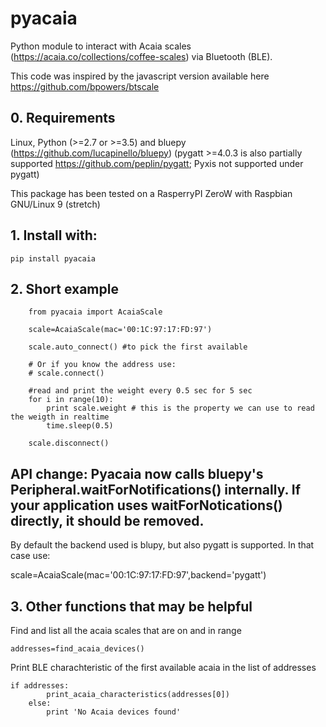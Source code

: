 # pyacaia

Python module to interact with Acaia scales (https://acaia.co/collections/coffee-scales) via Bluetooth (BLE). 

This code was inspired by the javascript version available here https://github.com/bpowers/btscale

## 0. Requirements
Linux, Python (>=2.7 or >=3.5) and  bluepy (https://github.com/lucapinello/bluepy)
(pygatt >=4.0.3 is also partially supported https://github.com/peplin/pygatt;
 Pyxis not supported under pygatt)

This package has been tested on a RasperryPI ZeroW with Raspbian GNU/Linux 9 (stretch)

## 1. Install with:

`pip install pyacaia`

## 2. Short example
```
    from pyacaia import AcaiaScale
    
    scale=AcaiaScale(mac='00:1C:97:17:FD:97')
    
    scale.auto_connect() #to pick the first available
    
    # Or if you know the address use:
    # scale.connect()
    
    #read and print the weight every 0.5 sec for 5 sec 
    for i in range(10):
        print scale.weight # this is the property we can use to read the weigth in realtime
        time.sleep(0.5)

    scale.disconnect()

``` 
API change:
Pyacaia now calls bluepy's Peripheral.waitForNotifications() internally.
If your application uses waitForNotications() directly, it should be removed.
---

By default the backend used is blupy, but also pygatt is supported. In that case use:

   scale=AcaiaScale(mac='00:1C:97:17:FD:97',backend='pygatt')
   
## 3. Other functions that may be helpful
Find and list all the acaia scales that are on and in range

`addresses=find_acaia_devices()`

Print BLE charachteristic of the first available acaia in the list of addresses

```
if addresses:
        print_acaia_characteristics(addresses[0])
    else:
        print 'No Acaia devices found'
```

